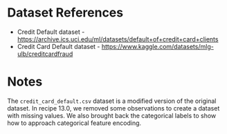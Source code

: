 # Dataset References

* Credit Default dataset - https://archive.ics.uci.edu/ml/datasets/default+of+credit+card+clients
* Credit Card Default dataset - https://www.kaggle.com/datasets/mlg-ulb/creditcardfraud

# Notes

The `credit_card_default.csv` dataset is a modified version of the original dataset. In recipe 13.0, we removed some observations to create a dataset with missing values. We also brought back the categorical labels to show how to approach categorical feature encoding.

